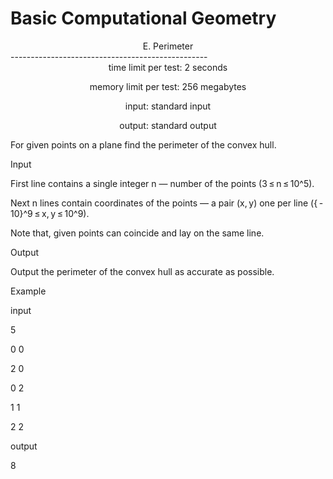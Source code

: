 # Basic Computational Geometry
<div align = "center"> E. Perimeter </div>
-------------------------------------------------
<div align = "center"> time limit per test: 2 seconds 

memory limit per test: 256 megabytes

input: standard input

output: standard output

</div>
For given points on a plane find the perimeter of the convex hull.

Input

First line contains a single integer n — number of the points (3 ≤ n ≤ 10^5).

Next n lines contain coordinates of the points — a pair (x, y) one per line ({ - 10}^9 ≤ x, y ≤ 10^9).

Note that, given points can coincide and lay on the same line.

Output

Output the perimeter of the convex hull as accurate as possible.

Example

input

5

0 0

2 0

0 2

1 1

2 2

output

8

